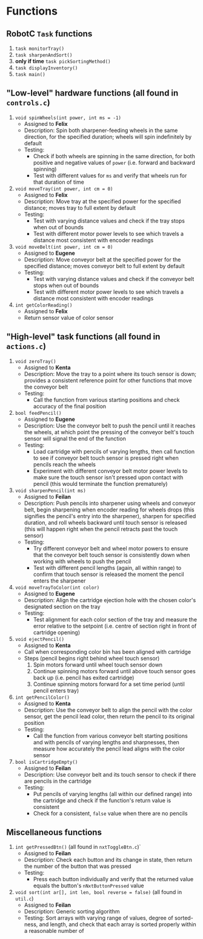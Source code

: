 Functions
====

RobotC `Task` functions
----
1. `task monitorTray()`
2. `task sharpenAndSort()`
3. **only if time** `task pickSortingMethod()`
4. `task displayInventory()`
5. `task main()`

"Low-level" hardware functions (all found in `controls.c`)
----
1. `void spinWheels(int power, int ms = -1)`
    - Assigned to **Felix**
    - Description: Spin both sharpener-feeding wheels in the same direction, for the specified duration; wheels will spin indefinitely by default
    - Testing:
      - Check if both wheels are spinning in the same direction, for both positive and negative values of `power` (i.e. forward and backward spinning)
      - Test with different values for `ms` and verify that wheels run for that duration of time
2. `void moveTray(int power, int cm = 0)`
    - Assigned to **Felix**
    - Description: Move tray at the specified power for the specified distance; moves tray to full extent by default
    - Testing:
      - Test with varying distance values and check if the tray stops when out of bounds
      - Test with different motor power levels to see which travels a distance most consistent with encoder readings
3. `void moveBelt(int power, int cm = 0)`
    - Assigned to **Eugene**
    - Description: Move conveyor belt at the specified power for the specified distance; moves conveyor belt to full extent by default
    - Testing:
      - Test with varying distance values and check if the conveyor belt stops when out of bounds
      - Test with different motor power levels to see which travels a distance most consistent with encoder readings
4. `int getColorReading()`
    - Assigned to **Felix**
    - Return sensor value of color sensor

"High-level" task functions (all found in `actions.c`)
----
1. `void zeroTray()`
    - Assigned to **Kenta**
    - Description: Move the tray to a point where its touch sensor is down; provides a consistent reference point for other functions that move the conveyor belt
    - Testing:
      - Call the function from various starting positions and check accuracy of the final position
2. `bool feedPencil()`
    - Assigned to **Eugene**
    - Description: Use the conveyor belt to push the pencil until it reaches the wheels, at which point the pressing of the conveyor belt's touch sensor will signal the end
      of the function
    - Testing:
      - Load cartridge with pencils of varying lengths, then call function to see if conveyor belt touch sensor is pressed right when pencils reach the wheels
      - Experiment with different conveyor belt motor power levels to make sure the touch sensor isn't pressed upon contact with pencil (this would terminate the function
        prematurely)
3. `void sharpenPencil(int ms)`
    - Assigned to **Feilan**
    - Description: Push pencils into sharpener using wheels and conveyor belt, begin sharpening when encoder reading for wheels drops (this signifies the pencil's entry into the sharpener), sharpen for 
      specified duration, and roll wheels backward until touch sensor is released (this will happen right when the pencil retracts past the touch sensor)
    - Testing:
      - Try different conveyor belt and wheel motor powers to ensure that the conveyor belt touch sensor is consistently down when working with wheels to push the pencil
      - Test with different pencil lengths (again, all within range) to confirm that touch sensor is released the moment the pencil enters the sharpener
4. `void moveTrayToColor(int color)`
    - Assigned to **Eugene**
    - Description: Align the cartridge ejection hole with the chosen color's designated section on the tray
    - Testing:
      - Test alignment for each color section of the tray and measure the error relative to the setpoint (i.e. centre of section right in front of cartridge opening)
5. `void ejectPencil()`
    - Assigned to **Kenta**
    - Call when corresponding color bin has been aligned with cartridge 
    - Steps (pencil begins right behind wheel touch sensor)
      1. Spin motors forward until wheel touch sensor down
      2. Continue spinning motors forward until above touch sensor goes back up (i.e. pencil has exited cartridge)
      3. Continue spinning motors forward for a set time period (until pencil enters tray)
6. `int getPencilColor()`
    - Assigned to **Kenta**
    - Description: Use the conveyor belt to align the pencil with the color sensor, get the pencil lead color, then return the pencil to its original position
    - Testing:
      - Call the function from various conveyor belt starting positions and with pencils of varying lengths and sharpnesses, then measure how accurately the pencil lead
        aligns with the color sensor
7. `bool isCartridgeEmpty()`
    - Assigned to **Feilan**
    - Description: Use conveyor belt and its touch sensor to check if there are pencils in the cartridge
    - Testing:
      - Put pencils of varying lengths (all within our defined range) into the cartridge and check if the function's return value is consistent
      - Check for a consistent, `false` value when there are no pencils

Miscellaneous functions
----
1. `int getPressedBtn()` (all found in `nxtToggleBtn.c`)` 
    - Assigned to **Feilan**
    - Description: Check each button and its change in state, then return the number of the button that was pressed
    - Testing:
      - Press each button individually and verify that the returned value equals the button's `nNxtButtonPressed` value
2. `void sort(int ar[], int len, bool reverse = false)` (all found in `util.c`)
    - Assigned to **Feilan**
    - Description: Generic sorting algorithm
    - Testing: Sort arrays with varying range of values, degree of sorted-ness, and length, and check that each array is sorted properly within a reasonable number of
